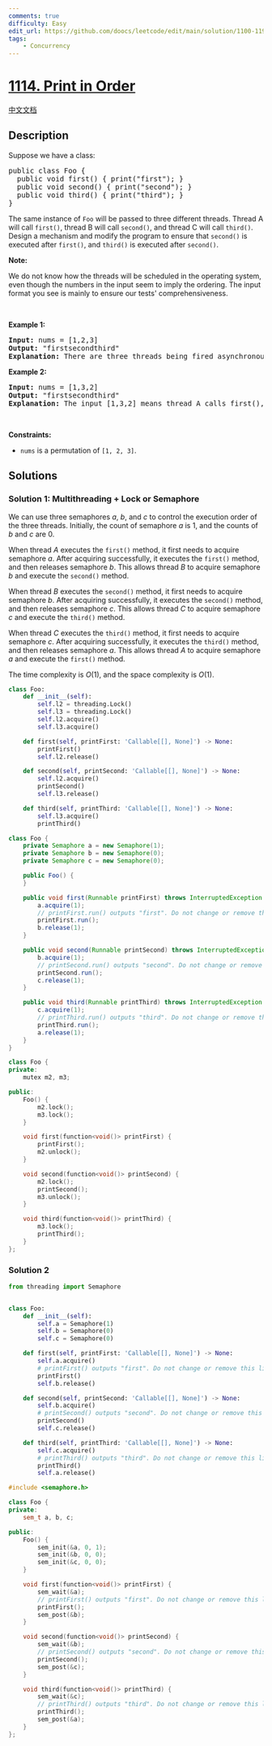 ```yaml
---
comments: true
difficulty: Easy
edit_url: https://github.com/doocs/leetcode/edit/main/solution/1100-1199/1114.Print%20in%20Order/README_EN.md
tags:
    - Concurrency
---
```


<!-- problem:start -->

# [1114. Print in Order](https://leetcode.com/problems/print-in-order)

[中文文档](/solution/1100-1199/1114.Print%20in%20Order/README.md)

## Description

<!-- description:start -->

<p>Suppose we have a class:</p>

<pre>
public class Foo {
  public void first() { print(&quot;first&quot;); }
  public void second() { print(&quot;second&quot;); }
  public void third() { print(&quot;third&quot;); }
}
</pre>

<p>The same instance of <code>Foo</code> will be passed to three different threads. Thread A will call <code>first()</code>, thread B will call <code>second()</code>, and thread C will call <code>third()</code>. Design a mechanism and modify the program to ensure that <code>second()</code> is executed after <code>first()</code>, and <code>third()</code> is executed after <code>second()</code>.</p>

<p><strong>Note:</strong></p>

<p>We do not know how the threads will be scheduled in the operating system, even though the numbers in the input seem to imply the ordering. The input format you see is mainly to ensure our tests&#39; comprehensiveness.</p>

<p>&nbsp;</p>
<p><strong class="example">Example 1:</strong></p>

<pre>
<strong>Input:</strong> nums = [1,2,3]
<strong>Output:</strong> &quot;firstsecondthird&quot;
<strong>Explanation:</strong> There are three threads being fired asynchronously. The input [1,2,3] means thread A calls first(), thread B calls second(), and thread C calls third(). &quot;firstsecondthird&quot; is the correct output.
</pre>

<p><strong class="example">Example 2:</strong></p>

<pre>
<strong>Input:</strong> nums = [1,3,2]
<strong>Output:</strong> &quot;firstsecondthird&quot;
<strong>Explanation:</strong> The input [1,3,2] means thread A calls first(), thread B calls third(), and thread C calls second(). &quot;firstsecondthird&quot; is the correct output.
</pre>

<p>&nbsp;</p>
<p><strong>Constraints:</strong></p>

<ul>
	<li><code>nums</code> is a permutation of <code>[1, 2, 3]</code>.</li>
</ul>

<!-- description:end -->

## Solutions

<!-- solution:start -->

### Solution 1: Multithreading + Lock or Semaphore

We can use three semaphores $a$, $b$, and $c$ to control the execution order of the three threads. Initially, the count of semaphore $a$ is $1$, and the counts of $b$ and $c$ are $0$.

When thread $A$ executes the `first()` method, it first needs to acquire semaphore $a$. After acquiring successfully, it executes the `first()` method, and then releases semaphore $b$. This allows thread $B$ to acquire semaphore $b$ and execute the `second()` method.

When thread $B$ executes the `second()` method, it first needs to acquire semaphore $b$. After acquiring successfully, it executes the `second()` method, and then releases semaphore $c$. This allows thread $C$ to acquire semaphore $c$ and execute the `third()` method.

When thread $C$ executes the `third()` method, it first needs to acquire semaphore $c$. After acquiring successfully, it executes the `third()` method, and then releases semaphore $a$. This allows thread $A$ to acquire semaphore $a$ and execute the `first()` method.

The time complexity is $O(1)$, and the space complexity is $O(1)$.

<!-- tabs:start -->

```python
class Foo:
    def __init__(self):
        self.l2 = threading.Lock()
        self.l3 = threading.Lock()
        self.l2.acquire()
        self.l3.acquire()

    def first(self, printFirst: 'Callable[[], None]') -> None:
        printFirst()
        self.l2.release()

    def second(self, printSecond: 'Callable[[], None]') -> None:
        self.l2.acquire()
        printSecond()
        self.l3.release()

    def third(self, printThird: 'Callable[[], None]') -> None:
        self.l3.acquire()
        printThird()
```

```java
class Foo {
    private Semaphore a = new Semaphore(1);
    private Semaphore b = new Semaphore(0);
    private Semaphore c = new Semaphore(0);

    public Foo() {
    }

    public void first(Runnable printFirst) throws InterruptedException {
        a.acquire(1);
        // printFirst.run() outputs "first". Do not change or remove this line.
        printFirst.run();
        b.release(1);
    }

    public void second(Runnable printSecond) throws InterruptedException {
        b.acquire(1);
        // printSecond.run() outputs "second". Do not change or remove this line.
        printSecond.run();
        c.release(1);
    }

    public void third(Runnable printThird) throws InterruptedException {
        c.acquire(1);
        // printThird.run() outputs "third". Do not change or remove this line.
        printThird.run();
        a.release(1);
    }
}
```

```cpp
class Foo {
private:
    mutex m2, m3;

public:
    Foo() {
        m2.lock();
        m3.lock();
    }

    void first(function<void()> printFirst) {
        printFirst();
        m2.unlock();
    }

    void second(function<void()> printSecond) {
        m2.lock();
        printSecond();
        m3.unlock();
    }

    void third(function<void()> printThird) {
        m3.lock();
        printThird();
    }
};
```

<!-- tabs:end -->

<!-- solution:end -->

<!-- solution:start -->

### Solution 2

<!-- tabs:start -->

```python
from threading import Semaphore


class Foo:
    def __init__(self):
        self.a = Semaphore(1)
        self.b = Semaphore(0)
        self.c = Semaphore(0)

    def first(self, printFirst: 'Callable[[], None]') -> None:
        self.a.acquire()
        # printFirst() outputs "first". Do not change or remove this line.
        printFirst()
        self.b.release()

    def second(self, printSecond: 'Callable[[], None]') -> None:
        self.b.acquire()
        # printSecond() outputs "second". Do not change or remove this line.
        printSecond()
        self.c.release()

    def third(self, printThird: 'Callable[[], None]') -> None:
        self.c.acquire()
        # printThird() outputs "third". Do not change or remove this line.
        printThird()
        self.a.release()
```

```cpp
#include <semaphore.h>

class Foo {
private:
    sem_t a, b, c;

public:
    Foo() {
        sem_init(&a, 0, 1);
        sem_init(&b, 0, 0);
        sem_init(&c, 0, 0);
    }

    void first(function<void()> printFirst) {
        sem_wait(&a);
        // printFirst() outputs "first". Do not change or remove this line.
        printFirst();
        sem_post(&b);
    }

    void second(function<void()> printSecond) {
        sem_wait(&b);
        // printSecond() outputs "second". Do not change or remove this line.
        printSecond();
        sem_post(&c);
    }

    void third(function<void()> printThird) {
        sem_wait(&c);
        // printThird() outputs "third". Do not change or remove this line.
        printThird();
        sem_post(&a);
    }
};
```

<!-- tabs:end -->

<!-- solution:end -->

<!-- problem:end -->
